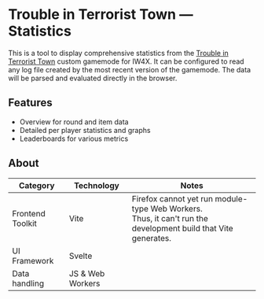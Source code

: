 # Trouble in Terrorist Town — Statistics
This is a tool to display comprehensive statistics from the
[Trouble in Terrorist Town](https://github.com/Muhlex/iw4x-ttt)
custom gamemode for IW4X. It can be configured to read any log file
created by the most recent version of the gamemode.
The data will be parsed and evaluated directly in the browser.

## Features
* Overview for round and item data
* Detailed per player statistics and graphs
* Leaderboards for various metrics

## About
| Category          | Technology       | Notes                                                                                                          |
|-------------------|------------------|----------------------------------------------------------------------------------------------------------------|
| Frontend Toolkit  | Vite             | Firefox cannot yet run module-type Web Workers.<br>Thus, it can't run the development build that Vite generates. |
| UI Framework      | Svelte           |                                                                                                                |
| Data handling     | JS & Web Workers |                                                                                                                |

